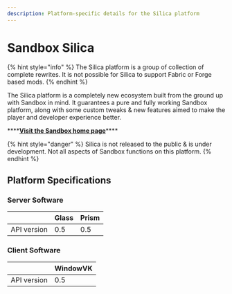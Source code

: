 ```yaml
---
description: Platform-specific details for the Silica platform
---
```


# Sandbox Silica

{% hint style="info" %}
The Silica platform is a group of collection of complete rewrites. It is not possible for Silica to support Fabric or Forge based mods.
{% endhint %}

The Silica platform is a completely new ecosystem built from the ground up with Sandbox in mind. It guarantees a pure and fully working Sandbox platform, along with some custom tweaks & new features aimed to make the player and developer experience better.

\*\*\*\*[**Visit the Sandbox home page**](https://sandboxpowered.org)\*\*\*\*

{% hint style="danger" %}
Silica is not released to the public & is under development. Not all aspects of Sandbox functions on this platform.
{% endhint %}

## **Platform Specifications**

### **Server Software**

|   | Glass | Prism |
| :--- | :--- | :--- |
| API version | 0.5 | 0.5 |

### Client Software

|   | WindowVK |
| :--- | :--- |
| API version | 0.5 |

